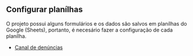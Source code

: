 ## Configurar planílhas

O projeto possui alguns formulários e os dados são salvos em planílhas do Google (Sheets), portanto, é necesário fazer a configuração de cada planílha.

- [Canal de denúncias](./docs/sheets/report.md)
